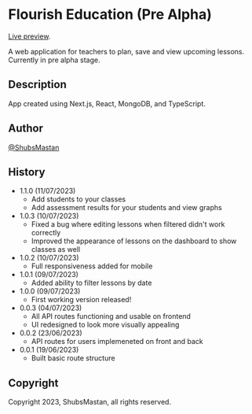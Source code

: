 # Flourish Education (Pre Alpha)

[Live preview](https://flourish-ed.vercel.app).<br />

A web application for teachers to plan, save and view upcoming lessons. Currently in pre alpha stage.

## Description

App created using Next.js, React, MongoDB, and TypeScript.

## Author

[@ShubsMastan](https://github.com/shubsmastan)

## History

- 1.1.0 (11/07/2023)
  - Add students to your classes
  - Add assessment results for your students and view graphs
- 1.0.3 (10/07/2023)
  - Fixed a bug where editing lessons when filtered didn't work correctly
  - Improved the appearance of lessons on the dashboard to show classes as well
- 1.0.2 (10/07/2023)
  - Full responsiveness added for mobile
- 1.0.1 (09/07/2023)
  - Added ability to filter lessons by date
- 1.0.0 (09/07/2023)
  - First working version released!
- 0.0.3 (04/07/2023)
  - All API routes functioning and usable on frontend
  - UI redesigned to look more visually appealing
- 0.0.2 (23/06/2023)
  - API routes for users implemeneted on front and back
- 0.0.1 (19/06/2023)
  - Built basic route structure

## Copyright

Copyright 2023, ShubsMastan, all rights reserved.
